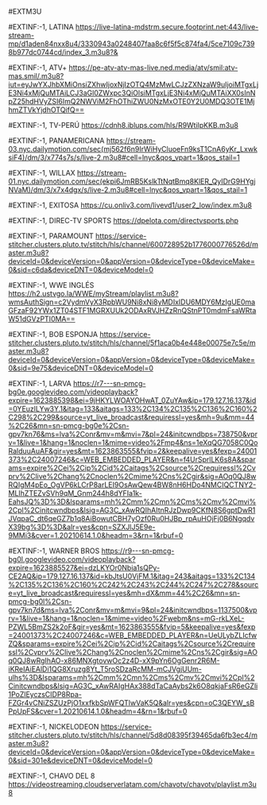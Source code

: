 #EXTM3U

#EXTINF:-1, LATINA
https://live-latina-mdstrm.secure.footprint.net:443/live-stream-mp/d1aden84nxx8u4/3330943a0248407faa8c6f5f5c874fa4/5ce7109c7398b977dc0744cd/index_3.m3u8?&

#EXTINF:-1, ATV+
https://pe-atv-atv-mas-live.ned.media/atv/smil:atv-mas.smil/.m3u8?iut=eyJwYXJhbXMiOnsiZXhwIjoxNjIzOTQ4MzMwLCJzZXNzaW9uIjoiMTgxLjE3Ni4xMjQuMTAiLCJ3aGl0ZWxpc3QiOlsiMTgxLjE3Ni4xMjQuMTAiXX0sInNpZ25hdHVyZSI6ImQ2NWViM2FhOThiZWU0NzMxOTE0Y2U0MDQ3OTE1MjhmZTVkYjdhOTQifQ==

#EXTINF:-1, TV-PERÚ
https://cdnh8.iblups.com/hls/R9WtilpKKB.m3u8

#EXTINF:-1, PANAMERICANA
https://stream-03.nyc.dailymotion.com/sec(mj562f6n9IrWiHyCluoeFn9ksT1CnA6yKr_LxwksiF4)/dm/3/x774s7s/s/live-2.m3u8#cell=lnyc&qos_vpart=1&qos_stail=1

#EXTINF:-1, WILLAX
https://stream-01.nyc.dailymotion.com/sec(ekpi6JmRB5KslkTtNqtBmq8KlER_QyIDrG9HYgjNVaM)/dm/3/x7x4dgx/s/live-2.m3u8#cell=lnyc&qos_vpart=1&qos_stail=1

#EXTINF:-1, EXITOSA
https://cu.onliv3.com/livevd1/user2_low/index.m3u8

#EXTINF:-1, DIREC-TV SPORTS
https://dpelota.com/directvsports.php

#EXTINF:-1, PARAMOUNT https://service-stitcher.clusters.pluto.tv/stitch/hls/channel/600728952b1776000776526d/master.m3u8?deviceId=0&deviceVersion=0&appVersion=0&deviceType=0&deviceMake=0&sid=c6da&deviceDNT=0&deviceModel=0

#EXTINF:-1, WWE INGLÉS
https://h2.ustvgo.la/WWE/myStream/playlist.m3u8?wmsAuthSign=c2VydmVyX3RpbWU9Ni8xNi8yMDIxIDU6MDY6MzIgUE0maGFzaF92YWx1ZT04STF1MGRXUUk2ODAxRVJHZzRnQStnPT0mdmFsaWRtaW51dGVzPTI0MA==

#EXTINF:-1, BOB ESPONJA
https://service-stitcher.clusters.pluto.tv/stitch/hls/channel/5f1aca0b4e448e00075e7c5e/master.m3u8?deviceId=0&deviceVersion=0&appVersion=0&deviceType=0&deviceMake=0&sid=9e75&deviceDNT=0&deviceModel=0

#EXTINF:-1, LARVA
https://r7---sn-pmcg-bg0e.googlevideo.com/videoplayback?expire=1623885398&ei=9jHKYLWOAYOHwAT_0ZuYAw&ip=179.127.16.137&id=0YEuzlLYw3Y.1&itag=133&aitags=133%2C134%2C135%2C136%2C160%2C298%2C299&source=yt_live_broadcast&requiressl=yes&mh=9u&mm=44%2C26&mn=sn-pmcg-bg0e%2Csn-gpv7kn76&ms=lva%2Conr&mv=m&mvi=7&pl=24&initcwndbps=738750&vprv=1&live=1&hang=1&noclen=1&mime=video%2Fmp4&ns=1eXqQG7058C0QoRalduuAuAF&gir=yes&mt=1623863555&fvip=2&keepalive=yes&fexp=24001373%2C24007246&c=WEB_EMBEDDED_PLAYER&n=f4UrSprlLK6s8A&sparams=expire%2Cei%2Cip%2Cid%2Caitags%2Csource%2Crequiressl%2Cvprv%2Clive%2Chang%2Cnoclen%2Cmime%2Cns%2Cgir&sig=AOq0QJ8wRQIgM4pEo_OgVP6kLCrP8arLEI9OsAwQew4BW8nH6HDo4NMCIQCTNY2-MLIhZTEZvSVh9qM_Gnm244h8dYFIa1k-EahsJQ%3D%3D&lsparams=mh%2Cmm%2Cmn%2Cms%2Cmv%2Cmvi%2Cpl%2Cinitcwndbps&lsig=AG3C_xAwRQIhAItnRJzDwp9CKfN8S6gptDwR1JVqpaC_dt6qeGZ7b1q8AiBowutCBH7yOzf0Ru0HJBp_rpAuHOjFj0B6NgqdvX39bg%3D%3D&alr=yes&cpn=SZXJlJ5E9e-9MMi3&cver=1.20210614.1.0&headm=3&rn=1&rbuf=0

#EXTINF:-1, WARNER BROS
https://r9---sn-pmcg-bg0l.googlevideo.com/videoplayback?expire=1623885527&ei=dzLKYOr0Nbia1sQPy-CE2AQ&ip=179.127.16.137&id=kbJtsU0VjFM.1&itag=243&aitags=133%2C134%2C135%2C136%2C160%2C242%2C243%2C244%2C247%2C278&source=yt_live_broadcast&requiressl=yes&mh=dX&mm=44%2C26&mn=sn-pmcg-bg0l%2Csn-gpv7kn7d&ms=lva%2Conr&mv=m&mvi=9&pl=24&initcwndbps=1137500&vprv=1&live=1&hang=1&noclen=1&mime=video%2Fwebm&ns=mG-rkLXeL-PZWL5BmZS2k2oF&gir=yes&mt=1623863555&fvip=5&keepalive=yes&fexp=24001373%2C24007246&c=WEB_EMBEDDED_PLAYER&n=UeULybZLIcfwZQ&sparams=expire%2Cei%2Cip%2Cid%2Caitags%2Csource%2Crequiressl%2Cvprv%2Clive%2Chang%2Cnoclen%2Cmime%2Cns%2Cgir&sig=AOq0QJ8wRgIhAO-x86MNXgtovwOc2z4D-xX9pYn6OgGenr2R6M-iKReIAiEAlDi1QG8Xruzg8Yt_T5roSDzaRcMM-mCJVgjUUm-ulhs%3D&lsparams=mh%2Cmm%2Cmn%2Cms%2Cmv%2Cmvi%2Cpl%2Cinitcwndbps&lsig=AG3C_xAwRAIgHAx388dTaCaAybs2k6O8qkjaFsR6eGZli1PoZlEyczsCIDP8Rpa-FZGr4vCNiZSZUzPjO1xxfkbSpWFQTlwVaK5Q&alr=yes&cpn=oC3QEYW_sBPpUpFS&cver=1.20210614.1.0&headm=4&rn=1&rbuf=0

#EXTINF:-1, NICKELODEON
https://service-stitcher.clusters.pluto.tv/stitch/hls/channel/5d8d08395f39465da6fb3ec4/master.m3u8?deviceId=0&deviceVersion=0&appVersion=0&deviceType=0&deviceMake=0&sid=301e&deviceDNT=0&deviceModel=0

#EXTINF:-1, CHAVO DEL 8
https://videostreaming.cloudserverlatam.com/chavotv/chavotv/playlist.m3u8
